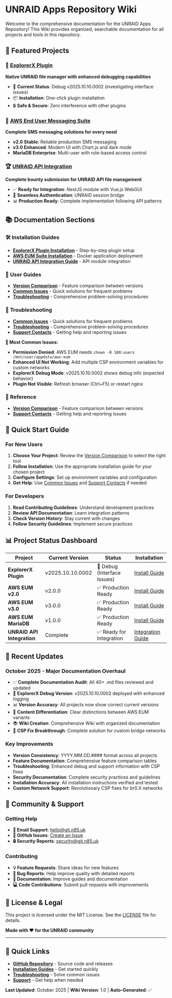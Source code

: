 # UNRAID Apps Repository Wiki

Welcome to the comprehensive documentation for the UNRAID Apps Repository! This Wiki provides organized, searchable documentation for all projects and tools in this repository.

## 🚀 **Featured Projects**

### 📁 [ExplorerX Plugin](ExplorerX-Plugin-Installation)

**Native UNRAID file manager with enhanced debugging capabilities**

- 🔧 **Current Status**: Debug v2025.10.10.0002 (investigating interface issues)
- 📦 **Installation**: One-click plugin installation
- 🔒 **Safe & Secure**: Zero interference with other plugins

### 📧 [AWS End User Messaging Suite](AWS-EUM-Installation)

**Complete SMS messaging solutions for every need**

- **v2.0 Stable**: Reliable production SMS messaging
- **v3.0 Enhanced**: Modern UI with Chart.js and dark mode
- **MariaDB Enterprise**: Multi-user with role-based access control

### 🏆 [UNRAID API Integration](UNRAID-API-Integration)

**Complete bounty submission for UNRAID API file management**

- ✅ **Ready for Integration**: NestJS module with Vue.js WebGUI
- 🔄 **Seamless Authentication**: UNRAID session bridge
- 📊 **Production Ready**: Complete implementation following API patterns

## 📚 **Documentation Sections**

### 🛠️ **Installation Guides**

- **[ExplorerX Plugin Installation](ExplorerX-Plugin-Installation)** - Step-by-step plugin setup
- **[AWS EUM Suite Installation](AWS-EUM-Installation)** - Docker application deployment
- **[UNRAID API Integration Guide](UNRAID-API-Integration)** - API module integration

### 👥 **User Guides**

- **[Version Comparison](Version-Comparison)** - Feature comparison between versions
- **[Common Issues](Common-Issues)** - Quick solutions for frequent problems
- **[Troubleshooting](Troubleshooting)** - Comprehensive problem-solving procedures

### 🔧 **Troubleshooting**

- **[Common Issues](Common-Issues)** - Quick solutions for frequent problems
- **[Troubleshooting](Troubleshooting)** - Comprehensive problem-solving procedures  
- **[Support Contacts](Support-Contacts)** - Getting help and reporting issues

**🚨 Most Common Issues:**

- **Permission Denied**: AWS EUM needs `chown -R 100:users /mnt/user/appdata/aws-eum`
- **Enhanced UI Not Working**: Add multiple CSP environment variables for custom networks
- **ExplorerX Debug Mode**: v2025.10.10.0002 shows debug info (expected behavior)
- **Plugin Not Visible**: Refresh browser (Ctrl+F5) or restart nginx

### 📖 **Reference**

- **[Version Comparison](Version-Comparison)** - Feature comparison between versions
- **[Support Contacts](Support-Contacts)** - Getting help and reporting issues

## 🎯 **Quick Start Guide**

### For New Users

1. **Choose Your Project**: Review the [Version Comparison](Version-Comparison) to select the right tool
2. **Follow Installation**: Use the appropriate installation guide for your chosen project
3. **Configure Settings**: Set up environment variables and configuration
4. **Get Help**: Use [Common Issues](Common-Issues) and [Support Contacts](Support-Contacts) if needed

### For Developers

1. **Read Contributing Guidelines**: Understand development practices
2. **Review API Documentation**: Learn integration patterns
3. **Check Version History**: Stay current with changes
4. **Follow Security Guidelines**: Implement secure practices

## 📊 **Project Status Dashboard**

| Project | Current Version | Status | Installation |
|---------|----------------|---------|--------------|
| **ExplorerX Plugin** | v2025.10.10.0002 | 🔧 Debug (Interface Issues) | [Install Guide](ExplorerX-Plugin-Installation) |
| **AWS EUM v2.0** | v2.0.0 | ✅ Production Ready | [Install Guide](AWS-EUM-Installation) |
| **AWS EUM v3.0** | v3.0.0 | ✅ Production Ready | [Install Guide](AWS-EUM-Installation) |
| **AWS EUM MariaDB** | v1.0.0 | ✅ Production Ready | [Install Guide](AWS-EUM-Installation) |
| **UNRAID API Integration** | Complete | ✅ Ready for Integration | [Integration Guide](UNRAID-API-Integration) |

## 🔄 **Recent Updates**

### October 2025 - Major Documentation Overhaul

- ✅ **Complete Documentation Audit**: All 40+ .md files reviewed and updated
- 🔧 **ExplorerX Debug Version**: v2025.10.10.0002 deployed with enhanced logging
- 📊 **Version Accuracy**: All projects now show correct current versions
- 🎨 **Content Differentiation**: Clear distinctions between AWS EUM variants
- 📚 **Wiki Creation**: Comprehensive Wiki with organized documentation
- 🔧 **CSP Fix Breakthrough**: Complete solution for custom bridge networks

### Key Improvements

- **Version Consistency**: YYYY.MM.DD.#### format across all projects
- **Feature Documentation**: Comprehensive feature comparison tables
- **Troubleshooting**: Enhanced debug and support information with CSP fixes
- **Security Documentation**: Complete security practices and guidelines
- **Installation Accuracy**: All installation instructions verified and tested
- **Custom Network Support**: Revolutionary CSP fixes for br0.X networks

## 🤝 **Community & Support**

### Getting Help

- **📧 Email Support**: <hello@git.n85.uk>
- **🐛 GitHub Issues**: [Create an Issue](https://github.com/N85UK/UNRAID_Apps/issues)
- **🔒 Security Reports**: <security@git.n85.uk>

### Contributing

- **💡 Feature Requests**: Share ideas for new features
- **🐛 Bug Reports**: Help improve quality with detailed reports
- **📝 Documentation**: Improve guides and documentation
- **💻 Code Contributions**: Submit pull requests with improvements

## 📄 **License & Legal**

This project is licensed under the MIT License. See the [LICENSE](https://github.com/N85UK/UNRAID_Apps/blob/main/LICENSE) file for details.

**Made with ❤️ for the UNRAID community**

---

## 🔗 **Quick Links**

- **[GitHub Repository](https://github.com/N85UK/UNRAID_Apps)** - Source code and releases
- **[Installation Guides](AWS-EUM-Installation)** - Get started quickly
- **[Troubleshooting](Troubleshooting)** - Solve common issues
- **[Support](Support-Contacts)** - Get help when needed

**Last Updated**: October 2025 | **Wiki Version**: 1.0 | **Auto-Generated**: ✅
